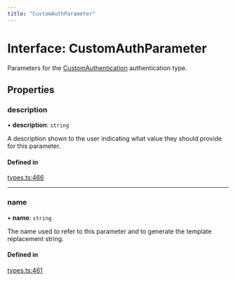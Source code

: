 ```yaml
---
title: "CustomAuthParameter"
---
```

# Interface: CustomAuthParameter

Parameters for the [CustomAuthentication](CustomAuthentication.md) authentication type.

## Properties

### description

• **description**: `string`

A description shown to the user indicating what value they should provide for this parameter.

#### Defined in

[types.ts:466](https://github.com/coda/packs-sdk/blob/main/types.ts#L466)

___

### name

• **name**: `string`

The name used to refer to this parameter and to generate the template replacement string.

#### Defined in

[types.ts:461](https://github.com/coda/packs-sdk/blob/main/types.ts#L461)
